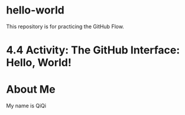 # hello-world
This repository is for practicing the GitHub Flow.

# 4.4 Activity: The GitHub Interface: Hello, World!

# About Me
My name is QiQi
